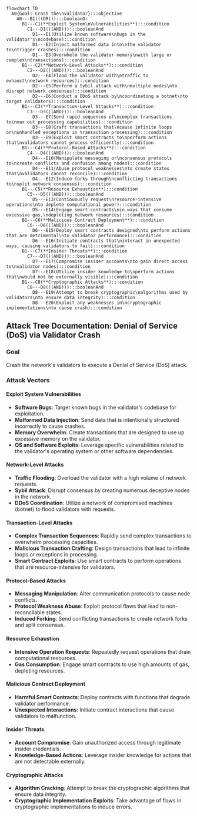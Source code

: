 ```mermaid
flowchart TD
  A0{Goal: Crash the\nvalidator}:::objective
    A0---B1(((OR))):::booleanOr
      B1---C1(**Exploit System\nVulnerabilities**):::condition
        C1---D1(((AND))):::booleanAnd
          D1---E1(Utilize known software\nbugs in the validator's\ncodebase):::condition
          D1---E2(Inject malformed data into\nthe validator to\ntrigger crashes):::condition
          D1---E3(Overwhelm the validator memory\nwith large or complex\ntransactions):::condition
      B1---C2(**Network-Level Attacks**):::condition
        C2---D2(((AND))):::booleanAnd
          D2---E4(Flood the validator with\ntraffic to exhaust\nnetwork resources):::condition
          D2---E5(Perform a Sybil attack with\nmultiple nodes\nto disrupt network consensus):::condition
          D2---E6(Conduct a DDoS attack by\ncoordinating a botnet\nto target validators):::condition
      B1---C3(**Transaction-Level Attacks**):::condition
        C3---D3(((AND))):::booleanAnd
          D3---E7(Send rapid sequences of\ncomplex transactions to\nmax out processing capabilities):::condition
          D3---E8(Craft transactions that\ncause infinite loops or\nunhandled exceptions in transaction processing):::condition
          D3---E9(Exploit smart contracts to\nperform actions that\nvalidators cannot process efficiently):::condition
      B1---C4(**Protocol-Based Attacks**):::condition
        C4---D4(((AND))):::booleanAnd
          D4---E10(Manipulate messaging or\nconsensus protocols to\ncreate conflicts and confusion among nodes):::condition
          D4---E11(Abuse protocol weaknesses\nto create states that\nvalidators cannot reconcile):::condition
          D4---E12(Induce forks through\nconflicting transactions to\nsplit network consensus):::condition
      B1---C5(**Resource Exhaustion**):::condition
        C5---D5(((AND))):::booleanAnd
          D5---E13(Continuously request\nresource-intensive operations\nto deplete computational power):::condition
          D5---E14(Engage smart contracts\nin ways that consume excessive gas,\ndepleting network resources):::condition
      B1---C6(**Malicious Contract Deployment**):::condition
        C6---D6(((AND))):::booleanAnd
          D6---E15(Deploy smart contracts designed\nto perform actions that are detrimental\nto validator performance):::condition
          D6---E16(Initiate contracts that\ninteract in unexpected ways, causing validators to fail):::condition
      B1---C7(**Insider Threats**):::condition
        C7---D7(((AND))):::booleanAnd
          D7---E17(Compromise insider accounts\nto gain direct access to\nvalidator nodes):::condition
          D7---E18(Utilize insider knowledge to\nperform actions that\nwould not be externally visible):::condition
      B1---C8(**Cryptographic Attacks**):::condition
        C8---D8(((AND))):::booleanAnd
          D8---E19(Attempt to break cryptographic\nalgorithms used by validators\nto ensure data integrity):::condition
          D8---E20(Exploit any weaknesses in\ncryptographic implementations\nto cause crash):::condition
```
## Attack Tree Documentation: Denial of Service (DoS) via Validator Crash

### Goal
Crash the network's validators to execute a Denial of Service (DoS) attack.

### Attack Vectors

#### Exploit System Vulnerabilities
- **Software Bugs**: Target known bugs in the validator's codebase for exploitation.
- **Malformed Data Injection**: Send data that is intentionally structured incorrectly to cause crashes.
- **Memory Overwhelm**: Create transactions that are designed to use up excessive memory on the validator.
- **OS and Software Exploits**: Leverage specific vulnerabilities related to the validator's operating system or other software dependencies.

#### Network-Level Attacks
- **Traffic Flooding**: Overload the validator with a high volume of network requests.
- **Sybil Attack**: Disrupt consensus by creating numerous deceptive nodes in the network.
- **DDoS Coordination**: Utilize a network of compromised machines (botnet) to flood validators with requests.

#### Transaction-Level Attacks
- **Complex Transaction Sequences**: Rapidly send complex transactions to overwhelm processing capacities.
- **Malicious Transaction Crafting**: Design transactions that lead to infinite loops or exceptions in processing.
- **Smart Contract Exploits**: Use smart contracts to perform operations that are resource-intensive for validators.

#### Protocol-Based Attacks
- **Messaging Manipulation**: Alter communication protocols to cause node conflicts.
- **Protocol Weakness Abuse**: Exploit protocol flaws that lead to non-reconcilable states.
- **Induced Forking**: Send conflicting transactions to create network forks and split consensus.

#### Resource Exhaustion
- **Intensive Operation Requests**: Repeatedly request operations that drain computational resources.
- **Gas Consumption**: Engage smart contracts to use high amounts of gas, depleting resources.

#### Malicious Contract Deployment
- **Harmful Smart Contracts**: Deploy contracts with functions that degrade validator performance.
- **Unexpected Interactions**: Initiate contract interactions that cause validators to malfunction.

#### Insider Threats
- **Account Compromise**: Gain unauthorized access through legitimate insider credentials.
- **Knowledge-Based Actions**: Leverage insider knowledge for actions that are not detectable externally.

#### Cryptographic Attacks
- **Algorithm Cracking**: Attempt to break the cryptographic algorithms that ensure data integrity.
- **Cryptographic Implementation Exploits**: Take advantage of flaws in cryptographic implementations to induce errors.
